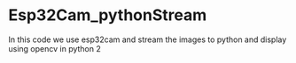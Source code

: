 # Esp32Cam_pythonStream
In this code  we use esp32cam  and stream the images to python and display using opencv in python 2
